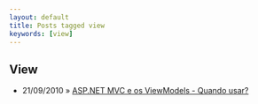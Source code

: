 ```yaml
---
layout: default
title: Posts tagged view
keywords: [view]
---
```

<h2 class="category">View</h2>
<ul class="posts">
<li>
<p>
<span class="date">21/09/2010</span> &raquo; 
<a href="/blog/asp-net-mvc-e-os-viewmodels-quando-usar">ASP.NET MVC e os ViewModels - Quando usar?</a>
</p>
</li> 
</ul>
